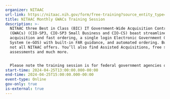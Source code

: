 ```yaml
---
organizer: NITAAC
url-link: https://nitaac.nih.gov/form/free-training?source_entity_type=node&source_entity_id=169586#no-back
title: NITAAC Monthly GWACs Training Session
description: >-
  NITAAC three Best in Class (BIC) IT Government-Wide Acquisition Contracts
  (GWACs) (CIO-SP3, CIO-SP3 Small Business and CIO-CS) boast streamlined
  acquisition and fast ordering, a single login Electronic Government Ordering
  System (e-GOS) with built-in FAR guidance, and automated ordering. But that’s
  not all NITAAC offers. You’ll also find Assisted Acquisitions, free scope
  assessments and much more.


  Please note the training session is for federal government agencies only. If you are not a federal government agency and would like to request a training session, please contact NITAAC Support for assistance. All attendees will receive 2 Continuous Learning Points (CLP) for attending this training.
start-time: 2024-04-25T13:00:00.000-00:00
end-time: 2024-04-25T15:00:00.000-00:00
event-type: Online
gov-only: true
is-external: true
---
```

